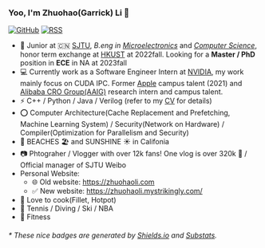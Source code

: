 

### Yoo, I'm Zhuohao(Garrick) Li 👋  

[![GitHub](https://img.shields.io/badge/dynamic/json?logo=github&label=GitHub&labelColor=495867&color=495867&query=%24.data.totalSubs&url=https%3A%2F%2Fapi.spencerwoo.com%2Fsubstats%2F%3Fsource%3Dgithub%26queryKey%3Dhayschan&style=flat-square)](https://github.com/edithlzh)
[![RSS](https://img.shields.io/badge/dynamic/json?logo=rss&logoColor=white&label=RSS&labelColor=95B8D1&color=95B8D1&query=%24.data.totalSubs&url=https%3A%2F%2Fapi.spencerwoo.com%2Fsubstats%2F%3Fsource%3Dfeedly%257Cinoreader%257CfeedsPub%26queryKey%3Dhttps://haysc.tech/feed.xml&style=flat-square)](https://haysc.tech/)

- 🍻 Junior at 🇨🇳 [SJTU](https://www.sjtu.edu.cn), _B.eng in_ [_Microelectronics_](https://dmne.sjtu.edu.cn/dmne/) and [_Computer Science_](https://www.cs.sjtu.edu.cn/), honor term exchange at [HKUST](https://hkust.edu.hk/) at 2022fall. Looking for a **Master / PhD** position in **ECE** in NA at 2023fall
- 💻 Currently work as a Software Engineer Intern at [NVIDIA](https://www.nvidia.com), my work mainly focus on CUDA IPC. Former [Apple](https://www.apple.com) campus talent (2021) and [Alibaba CRO Group(AAIG)](https://s.alibaba.com/) research intern and campus talent.
- ⚡ C++ / Python / Java / Verilog (refer to my [CV](https://uploads.strikinglycdn.com/files/c95326a9-f14e-46aa-aecb-81b65c01bd02/main.pdf) for details)
- ⭕️ Computer Architecture(Cache Replacement and Prefetching, Machine Learning System) / Security(Network on Hardware) / Compiler(Optimization for Parallelism and Security)
- 🚕 BEACHES 🏖️ and SUNSHINE ☀️ in Califonia 
- 📷 Phtograher / Vlogger with over 12k fans! One vlog is over 320k 👀 / Official manager of SJTU Weibo
- Personal Website:
  - 🌐 Old website: https://zhuohaoli.com
  - ✅ New website: https://zhuohaoli.mystrikingly.com/
- 🥩 Love to cook(Fillet, Hotpot)
- 🏃 Tennis / Diving / Ski / NBA
- 🥋 Fitness

<h6>* These nice badges are generated by <a href="https://shields.io/">Shields.io</a> and <a href="https://github.com/spencerwooo/Substats">Substats</a>.</h6>



